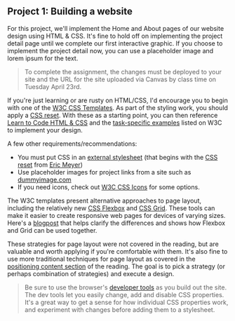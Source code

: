 ## Project 1: Building a website

For this project, we'll implement the Home and About pages of our website design using HTML & CSS. It's fine to hold off on implementing the project detail page until we complete our first interactive graphic. If you choose to implement the project detail now, you can use a placeholder image and lorem ipsum for the text.

> To complete the assignment, the changes must be deployed to your site and the URL for the site uploaded via Canvas by class time on Tuesday April 23rd.

If you're just learning or are rusty on HTML/CSS, I'd encourage you to begin with one of the [W3C CSS Templates][]. As part of the styling work, you should apply a [CSS reset][]. With these as a starting point, you can then reference [Learn to Code HTML & CSS][] and the [task-specific examples][] listed on W3C to implement your design.

A few other requirements/recommendations:

* You must put CSS in an [external stylesheet][] (that begins with the [CSS reset][] from [Eric Meyer][])
* Use placeholder images for project links from a site such as [dummyimage.com][]
* If you need icons, check out [W3C CSS Icons][] for some options.
 
The W3C templates present alternative approaches to page layout, including the relatively new [CSS Flexbox][] and [CSS Grid][]. These tools can make it easier to create responsive web pages for devices of varying sizes. Here's a [blogpost] that helps clarify the differences and shows how Flexbox and Grid can be used together.

These strategies for page layout were not covered in the reading, but are valuable and worth applying if you're comfortable with them. It's also fine to use more traditional techniques for page layout as covered in the [positioning content section][] of the reading. The goal is to pick a strategy (or perhaps combination of strategies) and execute a design.

> Be sure to use the browser's [developer tools][] as you build out the site. The dev tools let you easily change, add and disable CSS properties. It's a great way to get a sense for how individual CSS properties work, and experiment with changes before adding them to a stylesheet.

[dummyimage.com]: https://dummyimage.com/
[W3C CSS Icons]: https://www.w3schools.com/css/css_icons.asp
[developer tools]: https://learn.shayhowe.com/html-css/opening-the-box-model/#developer-tools
[external stylesheet]: https://learn.shayhowe.com/html-css/building-your-first-web-page/#referencing-css
[CSS reset]: https://learn.shayhowe.com/html-css/building-your-first-web-page/#using-css-resets
[Eric Meyer]: https://meyerweb.com/eric/tools/css/reset/
[W3C CSS Templates]: https://www.w3schools.com/css/css_templates.asp
[CSS Flexbox]: https://www.w3schools.com/css/css3_flexbox.asp
[CSS Grid]: https://www.w3schools.com/css/css_grid.asp
[blogpost]: https://hackernoon.com/the-ultimate-css-battle-grid-vs-flexbox-d40da0449faf
[task-specific examples]: https://www.w3schools.com/css/css_examples.asp
[Learn to Code HTML & CSS]: https://learn.shayhowe.com/
[positioning content section]: https://learn.shayhowe.com/html-css/positioning-content/
